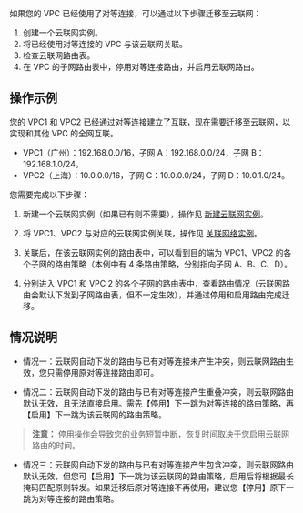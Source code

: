 如果您的 VPC 已经使用了对等连接，可以通过以下步骤迁移至云联网：
1. 创建一个云联网实例。
2. 将已经使用对等连接的 VPC 与该云联网关联。
3. 检查云联网路由表。
4. 在 VPC 的子网路由表中，停用对等连接路由，并启用云联网路由。

## 操作示例
您的 VPC1 和 VPC2 已经通过对等连接建立了互联，现在需要迁移至云联网，以实现和其他 VPC 的全网互联。
- VPC1（广州）：192.168.0.0/16，子网 A：192.168.0.0/24，子网 B：192.168.1.0/24。
- VPC2（上海）：10.0.0.0/16，子网 C：10.0.0.0/24，子网 D：10.0.1.0/24。


您需要完成以下步骤：
1. 新建一个云联网实例（如果已有则不需要），操作见 [新建云联网实例](https://cloud.tencent.com/document/product/877/18752)。
2. 将 VPC1、VPC2 与对应的云联网实例关联，操作见 [关联网络实例](https://cloud.tencent.com/document/product/877/18747)。
3. 关联后，在该云联网实例的路由表中，可以看到目的端为 VPC1、VPC2 的各个子网的路由策略（本例中有 4 条路由策略，分别指向子网 A、B、C、D）。

4. 分别进入 VPC1 和 VPC 2 的各个子网的路由表中，查看路由情况（云联网路由会默认下发到子网路由表，但不一定生效），并通过停用和启用路由完成迁移。

## 情况说明
- 情况一：云联网自动下发的路由与已有对等连接未产生冲突，则云联网路由生效，您只需停用原对等连接路由即可。

- 情况二：云联网自动下发的路由与已有对等连接产生重叠冲突，则云联网路由默认无效，且无法直接启用。需先【停用】下一跳为对等连接的路由策略，再【启用】下一跳为该云联网的路由策略。
>**注意：**
>停用操作会导致您的业务短暂中断，恢复时间取决于您启用云联网路由的时间。


- 情况三：云联网自动下发的路由与已有对等连接产生包含冲突，则云联网路由默认无效，但您可【启用】下一跳为该云联网的路由策略，启用后将根据最长掩码匹配原则转发。如果迁移后原对等连接不再使用，建议您【停用】原下一跳为对等连接的路由策略。
 
